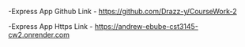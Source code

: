 -Express App Github Link - https://github.com/Drazz-y/CourseWork-2

-Express App Https Link - https://andrew-ebube-cst3145-cw2.onrender.com
